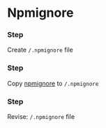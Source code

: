 # Npmignore

[1]: npmignore

### Step

Create `/.npmignore` file

### Step

Copy [npmignore][1] to `/.npmignore`

### Step

Revise: `/.npmignore` file
